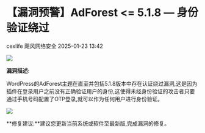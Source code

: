 #  【漏洞预警】AdForest <= 5.1.8 — 身份验证绕过   
cexlife  飓风网络安全   2025-01-23 13:42  
  
![](https://mmbiz.qpic.cn/mmbiz_png/ibhQpAia4xu01PzpAp7C6cAJdBsQyJZMZSLPtheJe5Tibk2GI9BEzm0JiabFc3VSicKHYNsqzSVdHjeic05TQRF0CdbA/640?wx_fmt=png&from=appmsg "")  
  
**漏洞描述:**  
  
WordPress的AdForest主题在直至并包括5.1.8版本中存在认证绕过漏洞,这是因为插件在登录用户之前没有正确验证用户的身份,这使得未经身份验证的攻击者只要通过手机号码配置了OTP登录,就可以作为任何用户进行身份验证。  
  
![](https://mmbiz.qpic.cn/mmbiz_png/ibhQpAia4xu01PzpAp7C6cAJdBsQyJZMZSoR8pMWhA04cBCwlGUtyrRYyNN7XHwGxuz7RhI7pn1iajDgn4jkR35vw/640?wx_fmt=png&from=appmsg "")  
  
**修复建议:**建议您更新当前系统或软件至最新版,完成漏洞的修复。  
  
